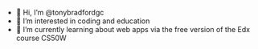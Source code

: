 - 👋 Hi, I’m @tonybradfordgc
- 👀 I’m interested in coding and education
- 🌱 I’m currently learning about web apps via the free version of the Edx course CS50W

<!---
tonybradfordgc/tonybradfordgc is a ✨ special ✨ repository because its `README.md` (this file) appears on your GitHub profile.
You can click the Preview link to take a look at your changes.
--->
